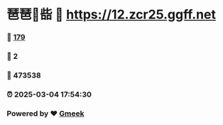 # 琶琶🔭啙 :link: https://12.zcr25.ggff.net 
### :page_facing_up: [179](https://12.zcr25.ggff.net/tag.html) 
### :speech_balloon: 2 
### :hibiscus: 473538 
### :alarm_clock: 2025-03-04 17:54:30 
### Powered by :heart: [Gmeek](https://github.com/Meekdai/Gmeek)
